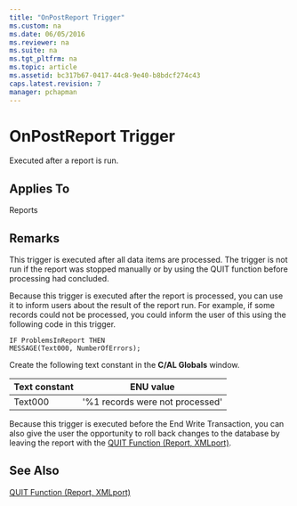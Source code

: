 ```yaml
---
title: "OnPostReport Trigger"
ms.custom: na
ms.date: 06/05/2016
ms.reviewer: na
ms.suite: na
ms.tgt_pltfrm: na
ms.topic: article
ms.assetid: bc317b67-0417-44c8-9e40-b8bdcf274c43
caps.latest.revision: 7
manager: pchapman
---
```

# OnPostReport Trigger
Executed after a report is run.  
  
## Applies To  
 Reports  
  
## Remarks  
 This trigger is executed after all data items are processed. The trigger is not run if the report was stopped manually or by using the QUIT function before processing had concluded.  
  
 Because this trigger is executed after the report is processed, you can use it to inform users about the result of the report run. For example, if some records could not be processed, you could inform the user of this using the following code in this trigger.  
  
```  
IF ProblemsInReport THEN  
MESSAGE(Text000, NumberOfErrors);  
```  
  
 Create the following text constant in the **C\/AL Globals** window.  
  
|**Text constant**|**ENU value**|  
|-----------------------|-------------------|  
|Text000|'%1 records were not processed'|  
  
 Because this trigger is executed before the End Write Transaction, you can also give the user the opportunity to roll back changes to the database by leaving the report with the [QUIT Function \(Report, XMLport\)](QUIT-Function--Report--XMLport-.md).  
  
## See Also  
 [QUIT Function \(Report, XMLport\)](QUIT-Function--Report--XMLport-.md)